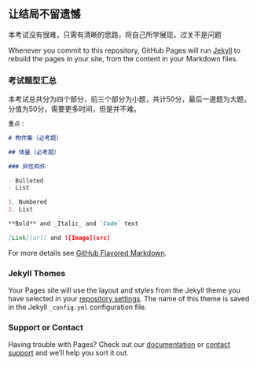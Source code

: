 ## 让结局不留遗憾

本考试没有很难，只需有清晰的思路，将自己所学展现，过关不是问题

Whenever you commit to this repository, GitHub Pages will run [Jekyll](https://jekyllrb.com/) to rebuild the pages in your site, from the content in your Markdown files.

### 考试题型汇总

本考试总共分为四个部分，前三个部分为小题，共计50分，最后一道题为大题，分值为50分，需要更多时间，但是并不难。
```markdown
重点：

# 构件集（必考题）

## 体量（必考题）

### 异性构件

- Bulleted
- List

1. Numbered
2. List

**Bold** and _Italic_ and `Code` text

[Link](url) and ![Image](src)
```

For more details see [GitHub Flavored Markdown](https://guides.github.com/features/mastering-markdown/).

### Jekyll Themes

Your Pages site will use the layout and styles from the Jekyll theme you have selected in your [repository settings](https://github.com/YanQimeng/BIM/settings). The name of this theme is saved in the Jekyll `_config.yml` configuration file.

### Support or Contact

Having trouble with Pages? Check out our [documentation](https://help.github.com/categories/github-pages-basics/) or [contact support](https://github.com/contact) and we’ll help you sort it out.
